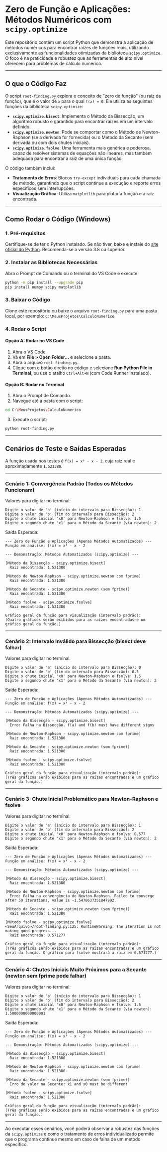 # Zero de Função e Aplicações: Métodos Numéricos com `scipy.optimize`

Este repositório contém um script Python que demonstra a aplicação de métodos numéricos para encontrar raízes de funções reais, utilizando exclusivamente as funcionalidades otimizadas da biblioteca `scipy.optimize`. O foco é na praticidade e robustez que as ferramentas de alto nível oferecem para problemas de cálculo numérico.

---

## O que o Código Faz

O script `root-finding.py` explora o conceito de "zero de função" (ou raiz da função), que é o valor de `x` para o qual `f(x) = 0`. Ele utiliza as seguintes funções da biblioteca `scipy.optimize`:

* **`scipy.optimize.bisect`**: Implementa o Método da Bissecção, um algoritmo robusto e garantido para encontrar raízes em um intervalo definido.
* **`scipy.optimize.newton`**: Pode se comportar como o Método de Newton-Raphson (se a derivada for fornecida) ou o Método da Secante (sem derivada ou com dois chutes iniciais).
* **`scipy.optimize.fsolve`**: Uma ferramenta mais genérica e poderosa, capaz de resolver sistemas de equações não lineares, mas também adequada para encontrar a raiz de uma única função.

O código também inclui:

* **Tratamento de Erros**: Blocos `try-except` individuais para cada chamada de método, garantindo que o script continue a execução e reporte erros específicos sem interrupções.
* **Visualização Gráfica**: Utiliza `matplotlib` para plotar a função e a raiz encontrada.

---

## Como Rodar o Código (Windows)

### 1. Pré-requisitos

Certifique-se de ter o Python instalado. Se não tiver, baixe e instale do [site oficial do Python](https://www.python.org). Recomenda-se a versão 3.8 ou superior.

### 2. Instalar as Bibliotecas Necessárias

Abra o Prompt de Comando ou o terminal do VS Code e execute:

```bash
python -m pip install --upgrade pip
pip install numpy scipy matplotlib
```

### 3. Baixar o Código

Clone este repositório ou baixe o arquivo `root-finding.py` para uma pasta local, por exemplo:
`C:\MeusProjetos\CalculoNumerico`.

### 4. Rodar o Script

#### Opção A: Rodar no VS Code

1. Abra o VS Code.
2. Vá em **File > Open Folder...** e selecione a pasta.
3. Abra o arquivo `root-finding.py`.
4. Clique com o botão direito no código e selecione **Run Python File in Terminal**, ou use o atalho `Ctrl+Alt+N` (com Code Runner instalado).

#### Opção B: Rodar no Terminal

1. Abra o Prompt de Comando.
2. Navegue até a pasta com o script:

```bash
cd C:\MeusProjetos\CalculoNumerico
```

3. Execute o script:

```bash
python root-finding.py
```

---

## Cenários de Teste e Saídas Esperadas

A função usada nos testes é `f(x) = x³ - x - 2`, cuja raiz real é aproximadamente `1.521380`.

---

### Cenário 1: Convergência Padrão (Todos os Métodos Funcionam)

Valores para digitar no terminal:

```
Digite o valor de 'a' (início do intervalo para Bissecção): 1
Digite o valor de 'b' (fim do intervalo para Bissecção): 2
Digite o chute inicial 'x0' para Newton-Raphson e fsolve: 1.5
Digite o segundo chute 'x1' para o Método da Secante (via newton): 2
```

Saída Esperada:

```
--- Zero de Função e Aplicações (Apenas Métodos Automatizados) ---
Função em análise: f(x) = x³ - x - 2

--- Demonstração: Métodos Automatizados (scipy.optimize) ---

[Método da Bissecção - scipy.optimize.bisect]
  Raiz encontrada: 1.521380

[Método de Newton-Raphson - scipy.optimize.newton com fprime]
  Raiz encontrada: 1.521380

[Método da Secante - scipy.optimize.newton (sem fprime)]
  Raiz encontrada: 1.521380

[Método fsolve - scipy.optimize.fsolve]
  Raiz encontrada: 1.521380

Gráfico geral da função para visualização (intervalo padrão):
(Quatro gráficos serão exibidos para as raízes encontradas e um gráfico geral da função.)
```

---

### Cenário 2: Intervalo Inválido para Bissecção (bisect deve falhar)

Valores para digitar no terminal:

```
Digite o valor de 'a' (início do intervalo para Bissecção): 0
Digite o valor de 'b' (fim do intervalo para Bissecção): 0.5
Digite o chute inicial 'x0' para Newton-Raphson e fsolve: 1.5
Digite o segundo chute 'x1' para o Método da Secante (via newton): 2
```

Saída Esperada:

```
--- Zero de Função e Aplicações (Apenas Métodos Automatizados) ---
Função em análise: f(x) = x³ - x - 2

--- Demonstração: Métodos Automatizados (scipy.optimize) ---

[Método da Bissecção - scipy.optimize.bisect]
  Erro: Falha na Bissecção. f(a) and f(b) must have different signs

[Método de Newton-Raphson - scipy.optimize.newton com fprime]
  Raiz encontrada: 1.521380

[Método da Secante - scipy.optimize.newton (sem fprime)]
  Raiz encontrada: 1.521380

[Método fsolve - scipy.optimize.fsolve]
  Raiz encontrada: 1.521380

Gráfico geral da função para visualização (intervalo padrão):
(Três gráficos serão exibidos para as raízes encontradas e um gráfico geral da função.)
```

---

### Cenário 3: Chute Inicial Problemático para Newton-Raphson e fsolve

Valores para digitar no terminal:

```
Digite o valor de 'a' (início do intervalo para Bissecção): 1
Digite o valor de 'b' (fim do intervalo para Bissecção): 2
Digite o chute inicial 'x0' para Newton-Raphson e fsolve: 0.577
Digite o segundo chute 'x1' para o Método da Secante (via newton): 2
```

Saída Esperada:

```
--- Zero de Função e Aplicações (Apenas Métodos Automatizados) ---
Função em análise: f(x) = x³ - x - 2

--- Demonstração: Métodos Automatizados (scipy.optimize) ---

[Método da Bissecção - scipy.optimize.bisect]
  Raiz encontrada: 1.521380

[Método de Newton-Raphson - scipy.optimize.newton com fprime]
  Erro: Falha na convergência do Newton-Raphson. Failed to converge after 50 iterations, value is -1.5478637351847992.

[Método da Secante - scipy.optimize.newton (sem fprime)]
  Raiz encontrada: 1.521380

[Método fsolve - scipy.optimize.fsolve]
<SeuArquivo>/root-finding.py:125: RuntimeWarning: The iteration is not making good progress...
  Raiz encontrada: 0.571277

Gráfico geral da função para visualização (intervalo padrão):
(Três gráficos serão exibidos para as raízes encontradas e um gráfico geral da função. O gráfico para fsolve mostrará a raiz em 0.571277.)
```

---

### Cenário 4: Chutes Iniciais Muito Próximos para a Secante (newton sem fprime pode falhar)

Valores para digitar no terminal:

```
Digite o valor de 'a' (início do intervalo para Bissecção): 1
Digite o valor de 'b' (fim do intervalo para Bissecção): 2
Digite o chute inicial 'x0' para Newton-Raphson e fsolve: 1.5
Digite o segundo chute 'x1' para o Método da Secante (via newton): 1.5000000000000001
```

Saída Esperada:

```
--- Zero de Função e Aplicações (Apenas Métodos Automatizados) ---
Função em análise: f(x) = x³ - x - 2

--- Demonstração: Métodos Automatizados (scipy.optimize) ---

[Método da Bissecção - scipy.optimize.bisect]
  Raiz encontrada: 1.521380

[Método de Newton-Raphson - scipy.optimize.newton com fprime]
  Raiz encontrada: 1.521380

[Método da Secante - scipy.optimize.newton (sem fprime)]
  Erro de valor na Secante: x1 and x0 must be different

[Método fsolve - scipy.optimize.fsolve]
  Raiz encontrada: 1.521380

Gráfico geral da função para visualização (intervalo padrão):
(Três gráficos serão exibidos para as raízes encontradas e um gráfico geral da função.)
```

---

Ao executar esses cenários, você poderá observar a robustez das funções da `scipy.optimize` e como o tratamento de erros individualizado permite que o programa continue mesmo em caso de falha de um método específico.
